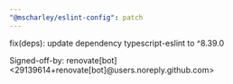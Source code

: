 ```yaml
---
"@mscharley/eslint-config": patch
---
```


fix(deps): update dependency typescript-eslint to ^8.39.0

Signed-off-by: renovate[bot] <29139614+renovate[bot]@users.noreply.github.com>
